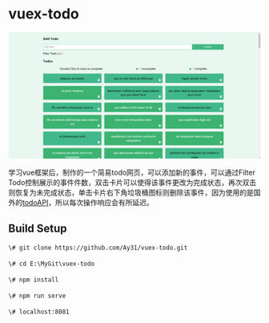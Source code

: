 # vuex-todo


![](https://github.com/Ay31/hello-world/blob/master/img/vuex-todo/01.PNG)

学习vue框架后，制作的一个简易todo网页，可以添加新的事件，可以通过Filter Todo控制展示的事件件数，双击卡片可以使得该事件更改为完成状态，再次双击则恢复为未完成状态，单击卡片右下角垃圾桶图标则删除该事件，因为使用的是国外的[todoAPI](http://jsonplaceholder.typicode.com/todos)，所以每次操作响应会有所延迟。

## Build Setup

```
\# git clone https://github.com/Ay31/vuex-todo.git

\# cd E:\MyGit\vuex-todo

\# npm install

\# npm run serve

\# localhost:8081
